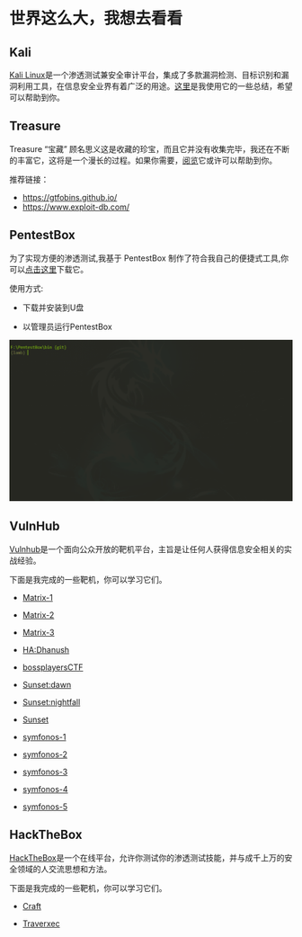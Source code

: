 # 世界这么大，我想去看看

## Kali

[Kali Linux](https://www.kali.org/)是一个渗透测试兼安全审计平台，集成了多款漏洞检测、目标识别和漏洞利用工具，在信息安全业界有着广泛的用途。[这里](./Kali)是我使用它的一些总结，希望可以帮助到你。

## Treasure

Treasure “宝藏” 顾名思义这是收藏的珍宝，而且它并没有收集完毕，我还在不断的丰富它，这将是一个漫长的过程。如果你需要，[阅览](./Treasure)它或许可以帮助到你。

推荐链接：

- https://gtfobins.github.io/
- https://www.exploit-db.com/

## PentestBox

为了实现方便的渗透测试,我基于 PentestBox 制作了符合我自己的便捷式工具,你可以[点击这里](https://pan.baidu.com/s/1P6hoNacvKoNHFpWJKXaugw)下载它。

使用方式:

- 下载并安装到U盘

- 以管理员运行PentestBox

![](./list.gif)

## VulnHub

[Vulnhub](https://www.vulnhub.com/)是一个面向公众开放的靶机平台，主旨是让任何人获得信息安全相关的实战经验。

下面是我完成的一些靶机，你可以学习它们。

- [Matrix-1](./VulnHub/Matrix-1.md)

- [Matrix-2](./VulnHub/Matrix-2.md)

- [Matrix-3](./VulnHub/Matrix-3.md)

- [HA:Dhanush](./VulnHub/HA-Dhanush.md)

- [bossplayersCTF](./VulnHub/bossplayersCTF.md)

- [Sunset:dawn](./VulnHub/Sunset-dawn.md)

- [Sunset:nightfall](./VulnHub/Sunset-nightfall.md)

- [Sunset](./VulnHub/Sunset.md)

- [symfonos-1](./VulnHub/symfonos-1.md)

- [symfonos-2](./VulnHub/symfonos-2.md)

- [symfonos-3](./VulnHub/symfonos-3.md)

- [symfonos-4](./VulnHub/symfonos-4.md)

- [symfonos-5](./VulnHub/symfonos-5.md)

## HackTheBox

[HackTheBox](https://www.hackthebox.eu/)是一个在线平台，允许你测试你的渗透测试技能，并与成千上万的安全领域的人交流思想和方法。

下面是我完成的一些靶机，你可以学习它们。

- [Craft](./HackTheBox/Craft.md)

- [Traverxec](./HackTheBox/Traverxec.md)
